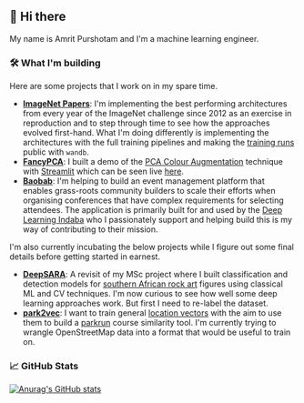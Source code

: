 ## 👋 Hi there

My name is Amrit Purshotam and I'm a machine learning engineer.

### 🛠️ What I'm building

Here are some projects that I work on in my spare time.
 * **[ImageNet Papers](https://github.com/amritpurshotam/computer-vision-papers)**: I'm implementing the best performing architectures from every year of the ImageNet challenge since 2012 as an exercise in reproduction and to step through time to see how the approaches evolved first-hand. What I'm doing differently is implementing the architectures with the full training pipelines and making the [training runs](https://wandb.ai/amrit/computer-vision-papers) public with `wandb`.
 * **[FancyPCA](https://github.com/amritpurshotam/fancypca)**: I built a demo of the [PCA Colour Augmentation](https://papers.nips.cc/paper/2012/file/c399862d3b9d6b76c8436e924a68c45b-Paper.pdf#page=5) technique with [Streamlit](https://streamlit.io/) which can be seen live [here](https://share.streamlit.io/amritpurshotam/fancypca).
 * **[Baobab](https://github.com/deep-learning-indaba/Baobab/)**: I'm helping to build an event management platform that enables grass-roots community builders to scale their efforts when organising conferences that have complex requirements for selecting attendees. The application is primarily built for and used by the [Deep Learning Indaba](https://deeplearningindaba.com/) who I passionately support and helping build this is my way of contributing to their mission. 

I'm also currently incubating the below projects while I figure out some final details before getting started in earnest.
 * **[DeepSARA](https://github.com/amritpurshotam/DeepSARA)**: A revisit of my MSc project where I built classification and detection models for [southern African rock art](http://www.sarada.co.za/#/library/) figures using classical ML and CV techniques. I'm now curious to see how well some deep learning approaches work. But first I need to re-label the dataset.
 * **[park2vec](https://github.com/amritpurshotam/park2vec)**: I want to train general [location vectors](https://www.sentiance.com/2018/05/03/venue-mapping/) with the aim to use them to build a [parkrun](https://www.parkrun.com/) course similarity tool. I'm currently trying to wrangle OpenStreetMap data into a format that would be useful to train on. 

### 📈 GitHub Stats

[![Anurag's GitHub stats](https://github-readme-stats.vercel.app/api?username=amritpurshotam&count_private=true&theme=dark&hide_title=true&include_all_commits=true)](https://github.com/anuraghazra/github-readme-stats)
